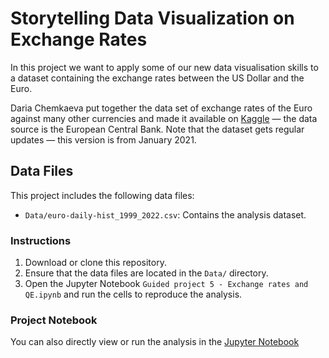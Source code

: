 # Storytelling Data Visualization on Exchange Rates

In this project we want to apply some of our new data visualisation skills to a dataset containing the exchange rates between the US Dollar and the Euro. 

Daria Chemkaeva put together the data set of exchange rates of the Euro against many other currencies and made it available on [Kaggle](https://www.kaggle.com/datasets/lsind18/euro-exchange-daily-rates-19992020?resource=download) — the data source is the European Central Bank. Note that the dataset gets regular updates — this version is from January 2021.

## Data Files

This project includes the following data files:

- `Data/euro-daily-hist_1999_2022.csv`: Contains the analysis dataset.

### Instructions

1. Download or clone this repository.
2. Ensure that the data files are located in the `Data/` directory.
3. Open the Jupyter Notebook `Guided project 5 - Exchange rates and QE.ipynb` and run the cells to reproduce the analysis.

### Project Notebook

You can also directly view or run the analysis in the [Jupyter Notebook](https://github.com/timmueller0/data_projects_misc/blob/main/projects/guided_project5_exchange_rates_and_qe/Guided%20project%205%20-%20Exchange%20rates%20and%20QE.ipynb)
